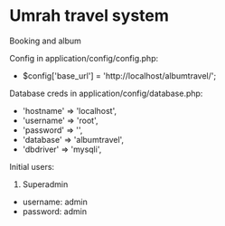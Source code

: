 # Umrah travel system
Booking and album

Config in application/config/config.php:
- $config['base_url'] = 'http://localhost/albumtravel/';

Database creds in application/config/database.php:
- 'hostname' => 'localhost',
- 'username' => 'root',
- 'password' => '',
- 'database' => 'albumtravel',
- 'dbdriver' => 'mysqli',

Initial users:
1. Superadmin
- username: admin
- password: admin

